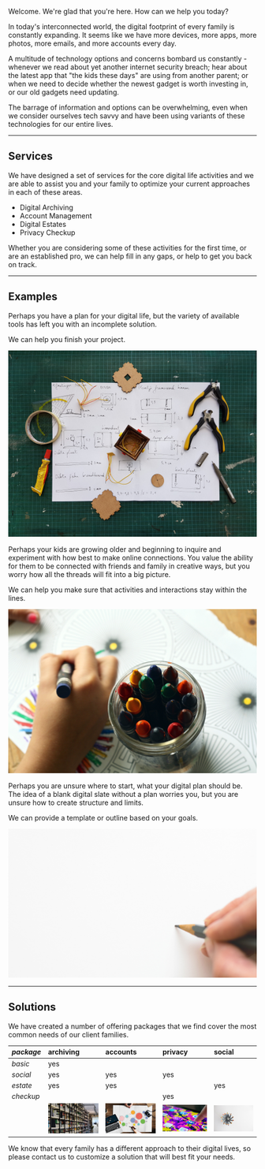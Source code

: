 
Welcome. We're glad that you're here. How can we help you today?

In today's interconnected world, the digital footprint of every family
is constantly expanding. It seems like we have more devices, more
apps, more photos, more emails, and more accounts every day.

A multitude of technology options and concerns bombard us constantly -
whenever we read about yet another internet security breach; hear
about the latest app that "the kids these days" are using from another
parent; or when we need to decide whether the newest gadget is worth
investing in, or our old gadgets need updating.

The barrage of information and options can be overwhelming, even when
we consider ourselves tech savvy and have been using variants of these
technologies for our entire lives.

* * *

## Services

We have designed a set of services for the core digital life activities
and we are able to assist you and your family to optimize your current
approaches in each of these areas.

* Digital Archiving
* Account Management
* Digital Estates
* Privacy Checkup

Whether you are considering some of these activities for the first
time, or are an established pro, we can help fill in any gaps, or help
to get you back on track.

* * *

## Examples

Perhaps you have a plan for your digital life, but the variety of
available tools has left you with an incomplete solution.

We can help you finish your project.

![parts and tools](/assets/img/assemble-pieces-plan-and-tools-1178498.jpg)

Perhaps your kids are growing older and beginning to inquire and
experiment with how best to make online connections. You value the
ability for them to be connected with friends and family in creative
ways, but you worry how all the threads will fit into a big
picture.

We can help you make sure that activities and interactions stay within
the lines.

![crayons, kid connections](/assets/img/kids-starting-out-making-connections-159579.jpg)

Perhaps you are unsure where to start, what your digital plan should
be. The idea of a blank digital slate without a plan worries you, but
you are unsure how to create structure and limits.

We can provide a template or outline based on your goals.

![single pencil, blank canvas](/assets/img/empty-canvas-one-pencil-316466.jpg)

* * *

## Solutions

We have created a number of offering packages that we find cover the
most common needs of our client families.

| *package*    | archiving | accounts | privacy | social |
|:-------------|:----------|:---------|:--------|:-------|
| *basic*      | yes       |	      |         |        |
| *social*     | yes       | yes      | yes     |        |
| *estate*     | yes       | yes      |         | yes    |
| *checkup*    | 	   |	      | yes     |        |
|              | ![lots to archive](/assets/img/archive-shelves-256559.jpg) | ![many overlapping accounts](/assets/img/overlapping-accounts-camera-1391374.jpg) | ![clicking a new app](/assets/img/clicking-app-433617.jpg) | ![many pencils, blank canvas](/assets/img/empty-canvas-pencils-101010.jpg) |


We know that every family has a different approach to their digital
lives, so please contact us to customize a solution that will best fit
your needs.
